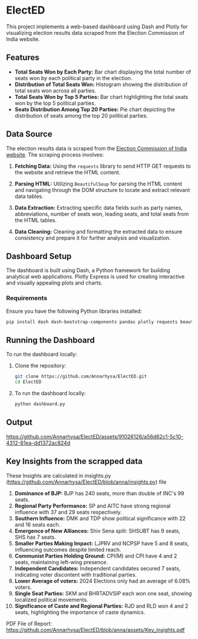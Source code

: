 # ElectED

This project implements a web-based dashboard using Dash and Plotly for visualizing election results data scraped from the Election Commission of India website.

## Features

- **Total Seats Won by Each Party:** Bar chart displaying the total number of seats won by each political party in the election.
- **Distribution of Total Seats Won:** Histogram showing the distribution of total seats won across all parties.
- **Total Seats Won by Top 5 Parties:** Bar chart highlighting the total seats won by the top 5 political parties.
- **Seats Distribution Among Top 20 Parties:** Pie chart depicting the distribution of seats among the top 20 political parties.

## Data Source

The election results data is scraped from the [Election Commission of India website](https://results.eci.gov.in/). The scraping process involves:

1. **Fetching Data:** Using the `requests` library to send HTTP GET requests to the website and retrieve the HTML content.
   
2. **Parsing HTML:** Utilizing `BeautifulSoup` for parsing the HTML content and navigating through the DOM structure to locate and extract relevant data tables.

3. **Data Extraction:** Extracting specific data fields such as party names, abbreviations, number of seats won, leading seats, and total seats from the HTML tables.

4. **Data Cleaning:** Cleaning and formatting the extracted data to ensure consistency and prepare it for further analysis and visualization.

## Dashboard Setup

The dashboard is built using Dash, a Python framework for building analytical web applications. Plotly Express is used for creating interactive and visually appealing plots and charts.

### Requirements

Ensure you have the following Python libraries installed:

```bash
pip install dash dash-bootstrap-components pandas plotly requests beautifulsoup4
```

## Running the Dashboard

To run the dashboard locally:

1. Clone the repository:

   ```bash
   git clone https://github.com/Annarhysa/ElectED.git
   cd ElectED
   ```

2. To run the dashboard locally:

    ```bash
    python dashboard.py
    ```

## Output

https://github.com/Annarhysa/ElectED/assets/91026126/a56d62c1-5c10-4312-81ea-dd1372ac824d

## Key Insights from the scrapped data

These Insights are calculated in insights.py (https://github.com/Annarhysa/ElectED/blob/anna/insights.py) file

1. **Dominance of BJP:** BJP has 240 seats, more than double of INC's 99 seats.
2. **Regional Party Performance:** SP and AITC have strong regional influence with 37 and 29 seats respectively.
3. **Southern Influence:** DMK and TDP show political significance with 22 and 16 seats each.
4. **Emergence of New Alliances:** Shiv Sena split: SHSUBT has 9 seats, SHS has 7 seats.
5. **Smaller Parties Making Impact:** LJPRV and NCPSP have 5 and 8 seats, influencing outcomes despite limited reach.
6. **Communist Parties Holding Ground:** CPI(M) and CPI have 4 and 2 seats, maintaining left-wing presence.
7. **Independent Candidates:** Independent candidates secured 7 seats, indicating voter discontent with traditional parties.
8. **Lower Average of voters:** 2024 Elections only had an average of 6.08% voters.
9. **Single Seat Parties:** SKM and BHRTADVSIP each won one seat, showing localized political movements.
10. **Significance of Caste and Regional Parties:** RJD and RLD won 4 and 2 seats, highlighting the importance of caste dynamics.

PDF File of Report: https://github.com/Annarhysa/ElectED/blob/anna/assets/Key_insights.pdf

